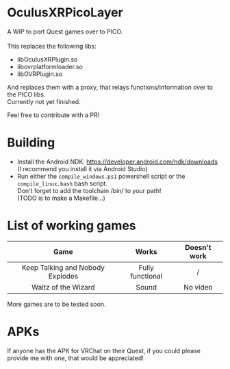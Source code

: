 # OculusXRPicoLayer
A WIP to port Quest games over to PICO. <br>
<br>
This replaces the following libs:
- libOculusXRPlugin.so
- libovrplatformloader.so
- libOVRPlugin.so

And replaces them with a proxy, that relays functions/information over to the PICO libs. <br>
Currently not yet finished. <br>

Feel free to contribute with a PR!

# Building
- Install the Android NDK: https://developer.android.com/ndk/downloads <br>
(I recommend you install it via Android Studio)
- Run either the `compile_windows.ps1` powershell script or the `compile_linux.bash` bash script. <br>
Don't forget to add the toolchain /bin/ to your path! <br>
(TODO is to make a Makefile...)

# List of working games
| Game | Works    | Doesn't work    |
| :---:   | :---: | :---: |
| Keep Talking and Nobody Explodes | Fully functional | / |
| Waltz of the Wizard | Sound | No video |

More games are to be tested soon.

# APKs
If anyone has the APK for VRChat on their Quest, if you could please provide me with one, that would be appreciated!
